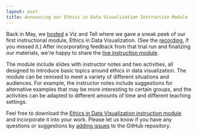 ```yaml
---
layout: post
title: Announcing our Ethics in Data Visualization Instruction Module
---
```


Back in May, we [hosted](https://visualizingthefuture.github.io/2021/04/23/viz-and-tell-ethics/) a Viz and Tell where we gave a sneak peek of our first instructional module, Ethics in Data Visualization. (See the [recording](https://umich.box.com/s/5rbtbrt48yvqh7cwm5rvcyb0dcig9674), if you missed it.) After incorporating feedback from that trial run and finalizing our materials, we're happy to share the [live instruction module](https://visualizingthefuture.github.io/ethics-in-data-viz/).

The module include slides with instructor notes and two activities, all designed to introduce basic topics around ethics in data visualization. The module can be remixed to meet a variety of different situations and audiences. For example, the instructor notes include suggestions for alternative examples that may be more interesting to certain groups, and the activities can be adapted to different amounts of time and different teaching settings. 

Feel free to download the [Ethics in Data Visualization instruction module](https://visualizingthefuture.github.io/ethics-in-data-viz/) and incorporate it into your work. Please let us know if you have any questions or suggestions by [adding issues](https://github.com/visualizingthefuture/ethics-in-data-viz/issues) to the GitHub repository.
